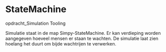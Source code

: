 # StateMachine
opdracht_Simulation Tooling

Simulatie staat in de map Simpy-StateMachine.
Er kan verdieping worden aangegeven hoeveel mensen er staan te wachten.
De simulatie laat zien hoelang het duurt om bijde wachtrijen te verwerken.
